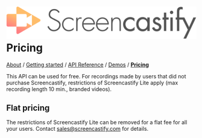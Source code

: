 # ![](screencastify-logo-large.png)Pricing
[About](README.md) / [Getting started](getting_started.md) / [API Reference](API.md) / [Demos](demos.md) / [**Pricing**](pricing.md)

This API can be used for free.
For recordings made by users that did not purchase Screencastify, restrictions of Screencastify
Lite apply (max recording length 10 min., branded videos).

## Flat pricing
The restrictions of Screencastify Lite can be removed for a flat fee for all your users. Contact
sales@screencastify.com for details.
